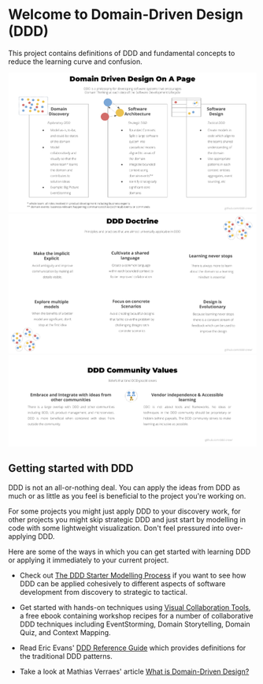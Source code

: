 # Welcome to Domain-Driven Design (DDD)

This project contains definitions of DDD and fundamental concepts to reduce the learning curve and confusion.

![DDD on a page](resources/ddd_on_a_page1.png)
![DDD on a page](resources/ddd_on_a_page2.png)
![DDD on a page](resources/ddd_on_a_page3.png)

## Getting started with DDD

DDD is not an all-or-nothing deal. You can apply the ideas from DDD as much or as little as you feel is beneficial to the project you're working on.

For some projects you might just apply DDD to your discovery work, for other projects you might skip strategic DDD and just start by modelling in code with some lightweight visualization. Don't feel pressured into over-applying DDD.

Here are some of the ways in which you can get started with learning DDD or applying it immediately to your current project.

- Check out [The DDD Starter Modelling Process](https://github.com/ddd-crew/ddd-starter-modelling-process) if you want to see how DDD can be applied cohesively to different aspects of software development from discovery to strategic to tactical.

- Get started with hands-on techniques using [Visual Collaboration Tools](https://leanpub.com/visualcollaborationtools), a free ebook containing workshop recipes for a number of collaborative DDD techniques including EventStorming, Domain Storytelling, Domain Quiz, and Context Mapping.

- Read Eric Evans' [DDD Reference Guide](https://www.domainlanguage.com/wp-content/uploads/2016/05/DDD_Reference_2015-03.pdf) which provides definitions for the traditional DDD patterns.

- Take a look at Mathias Verraes' article [What is Domain-Driven Design?](https://verraes.net/2021/09/what-is-domain-driven-design-ddd/)
